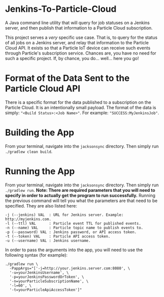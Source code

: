 # Jenkins-To-Particle-Cloud
A Java command line utility that will query for job statuses on a Jenkins server, and then publish that information to a Particle Cloud subscription.

This project serves a *very* specific use case. That is, to query for the status of all jobs on a Jenkins server, and relay that information to the Particle Cloud API. It exists so that a Particle IoT device can receive such events through Particle's subscription service. Chances are, you have no need for such a specific project. If, by chance, you do... well... here you go!

# Format of the Data Sent to the Particle Cloud API

There is a specific format for the data published to a subscription on the Particle Cloud. It is an intentionally small payload. The format of the data is simply: `"<Build Status>:<Job Name>"`. For example: `"SUCCESS:MyJenkinsJob"`.

# Building the App

From your terminal, navigate into the `jacksonsync` directory. Then simply run `./gradlew clean build`.

# Running the App

From your terminal, navigate into the `jacksonsync` directory. Then simply run `./gradlew run`. **Note: There are required parameters that you will need to specify in order to actually get the program to run successfully.** Running the previous command will tell you what the parameters are that need to be specified. They are also listed here:

```
-j (--jenkins) VAL  : URL for Jenkins server. Example: http://myjenkins.com.
-l (--ttl) VAL      : Particle event TTL for published events.
-n (--name) VAL     : Particle topic name to publish events to.
-p (--password) VAL : Jenkins password, or API access token.
-t (--token) VAL    : Particle API access token.
-u (--username) VAL : Jenkins username.
```

In order to pass the arguments into the app, you will need to use the following syntax (for example):

```
./gradlew run \
  -PappArgs="['-j=http://your.jenkins.server.com:8080', \
  '-u=yourJenkinsUsername', \
  '-p=yourJenkinsPasswordOrToken', \
  '-n=yourParticleSubscriptionName', \
  '-l=60', \
  '-t=yourParticleApiAccessToken']"
```
